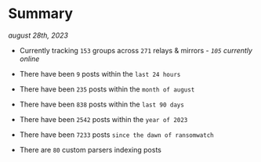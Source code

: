 
# Summary
_august 28th, 2023_

- Currently tracking `153` groups across `271` relays & mirrors - _`105` currently online_

- There have been `9` posts within the `last 24 hours`

- There have been `235` posts within the `month of august`

- There have been `838` posts within the `last 90 days`

- There have been `2542` posts within the `year of 2023`

- There have been `7233` posts `since the dawn of ransomwatch`

- There are `80` custom parsers indexing posts
